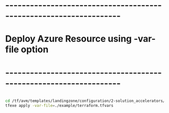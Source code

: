 # ------------------------------------------------------------------
# Deploy Azure Resource using -var-file option
# ------------------------------------------------------------------

```bash

cd /tf/avm/templates/landingzone/configuration/2-solution_accelerators/project/event_hubs
tfexe apply -var-file=./example/terraform.tfvars

```